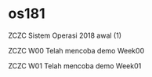 # os181
ZCZC Sistem Operasi 2018 awal (1)

ZCZC W00 Telah mencoba demo Week00

ZCZC W01 Telah mencoba demo Week01
